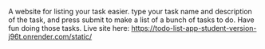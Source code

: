 A website for listing your task easier.
type your task name and description of the task, and press submit to make a list of a bunch of tasks to do.
Have fun doing those tasks.
Live site here:
https://todo-list-app-student-version-j96t.onrender.com/static/
